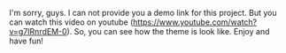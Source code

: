 I'm sorry, guys. I can not provide you a demo link for this project. 
But you can watch this video on youtube (https://www.youtube.com/watch?v=g7IRnrdEM-0).
So, you can see how the theme is look like.
Enjoy and have fun!
